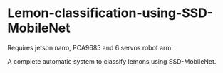 # Lemon-classification-using-SSD-MobileNet
Requires jetson nano, PCA9685 and 6 servos robot arm.

A complete automatic system to classify lemons using SSD-MobileNet.


